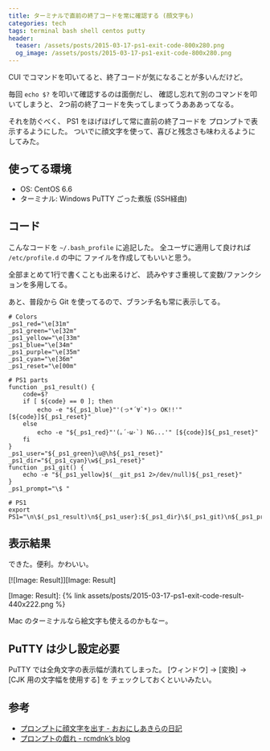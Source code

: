 ```yaml
---
title: ターミナルで直前の終了コードを常に確認する (顔文字も)
categories: tech
tags: terminal bash shell centos putty
header:
  teaser: /assets/posts/2015-03-17-ps1-exit-code-800x280.png
  og_image: /assets/posts/2015-03-17-ps1-exit-code-800x280.png
---
```


CUI でコマンドを叩いてると、終了コードが気になることが多いんだけど。

毎回 `echo $?` を叩いて確認するのは面倒だし、
確認し忘れて別のコマンドを叩いてしまうと、
2つ前の終了コードを失ってしまってうあああってなる。

それを防ぐべく、 PS1 をほげほげして常に直前の終了コードを
プロンプトで表示するようにした。
ついでに顔文字を使って、喜びと残念さも味わえるようにしてみた。

<!--more-->

## 使ってる環境

* OS: CentOS 6.6
* ターミナル: Windows PuTTY ごった煮版 (SSH経由)

## コード

こんなコードを `~/.bash_profile` に追記した。
全ユーザに適用して良ければ `/etc/profile.d` の中に
ファイルを作成してもいいと思う。

全部まとめて1行で書くことも出来るけど、
読みやすさ重視して変数/ファンクションを多用してる。

あと、普段から Git を使ってるので、ブランチ名も常に表示してる。

```shell
# Colors
_ps1_red="\e[31m"
_ps1_green="\e[32m"
_ps1_yellow="\e[33m"
_ps1_blue="\e[34m"
_ps1_purple="\e[35m"
_ps1_cyan="\e[36m"
_ps1_reset="\e[00m"

# PS1 parts
function _ps1_result() {
    code=$?
    if [ ${code} == 0 ]; then
        echo -e "${_ps1_blue}"'(っ*´∀`*)っ OK!!'" [${code}]${_ps1_reset}"
    else
        echo -e "${_ps1_red}"'(｡´･ω･`) NG...'" [${code}]${_ps1_reset}"
    fi
}
_ps1_user="${_ps1_green}\u@\h${_ps1_reset}"
_ps1_dir="${_ps1_cyan}\w${_ps1_reset}"
function _ps1_git() {
    echo -e "${_ps1_yellow}$(__git_ps1 2>/dev/null)${_ps1_reset}"
}
_ps1_prompt="\$ "

# PS1
export PS1="\n\$(_ps1_result)\n${_ps1_user}:${_ps1_dir}\$(_ps1_git)\n${_ps1_prompt}"
```

## 表示結果

できた。便利。かわいい。

[![Image: Result]][Image: Result]

[Image: Result]: {% link assets/posts/2015-03-17-ps1-exit-code-result-440x222.png %}

Mac のターミナルなら絵文字も使えるのかもなー。

## PuTTY は少し設定必要

PuTTY では全角文字の表示幅が潰れてしまった。
\[ウィンドウ\] → \[変換\] → \[CJK 用の文字幅を使用する\] を
チェックしておくといいみたい。

## 参考

* [プロンプトに顔文字を出す - おおにしあきらの日記](http://d.hatena.ne.jp/ohnishiakira/20111202/1322825446)
* [プロンプトの戯れ - rcmdnk’s blog](http://rcmdnk.github.io/blog/2013/03/18/prompt-screen)
